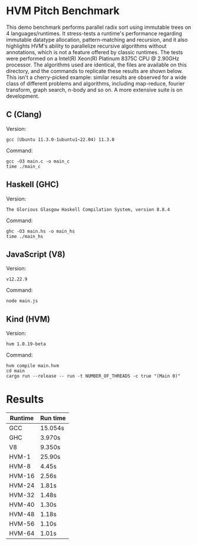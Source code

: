 HVM Pitch Benchmark
===================

This demo benchmark performs parallel radix sort using immutable trees on 4
languages/runtimes. It stress-tests a runtime's performance regarding immutable
datatype allocation, pattern-matching and recursion, and it also highlights
HVM's ability to parallelize recursive algorithms without annotations, which is
not a feature offered by classic runtimes. The tests were performed on a 
Intel(R) Xeon(R) Platinum 8375C CPU @ 2.90GHz processor. 
The algorithms used are identical, the files are available on this
directory, and the commands to replicate these results are shown below. This
isn't a cherry-picked example: similar results are observed for a wide class of
different problems and algorithms, including map-reduce, fourier transform,
graph search, n-body and so on. A more extensive suite is on development.

## C (Clang)

Version:

```
gcc (Ubuntu 11.3.0-1ubuntu1~22.04) 11.3.0
```

Command:

```
gcc -O3 main.c -o main_c
time ./main_c
```

## Haskell (GHC)

Version:

```
The Glorious Glasgow Haskell Compilation System, version 8.8.4
```

Command:

```
ghc -O3 main.hs -o main_hs
time ./main_hs
```

## JavaScript (V8)

Version:

```
v12.22.9
```

Command:

```
node main.js
```

## Kind (HVM)

Version:

```
hvm 1.0.19-beta
```

Command:

```
hvm compile main.hvm
cd main
cargo run --release -- run -t NUMBER_OF_THREADS -c true "(Main 0)"
```

# Results

Runtime | Run time
------- | --------
GCC     | 15.054s
GHC     | 3.970s
V8      | 9.350s
HVM-1   | 25.90s
HVM-8   | 4.45s
HVM-16  | 2.56s
HVM-24  | 1.81s
HVM-32  | 1.48s
HVM-40  | 1.30s
HVM-48  | 1.18s
HVM-56  | 1.10s
HVM-64  | 1.01s
